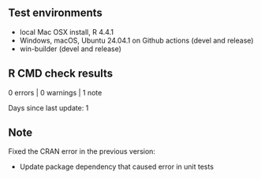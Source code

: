 ## Test environments

* local Mac OSX install, R 4.4.1
* Windows, macOS, Ubuntu 24.04.1 on Github actions (devel and release)
* win-builder (devel and release)


## R CMD check results

0 errors | 0 warnings | 1 note

Days since last update: 1

## Note

Fixed the CRAN error in the previous version:

- Update package dependency that caused error in unit tests
